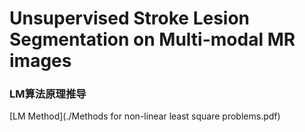 # Unsupervised Stroke Lesion Segmentation on Multi-modal MR images

### LM算法原理推导
[LM Method](./Methods for non-linear least square problems.pdf)
